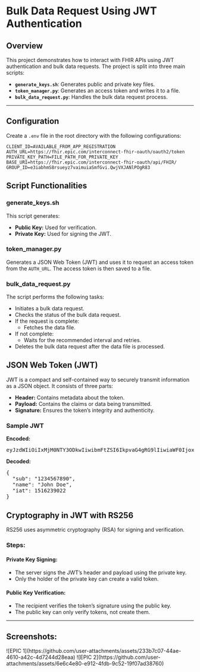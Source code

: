 # Bulk Data Request Using JWT Authentication

## Overview

This project demonstrates how to interact with FHIR APIs using JWT authentication and bulk data requests. The project is split into three main scripts:

- **`generate_keys.sh`**: Generates public and private key files.
- **`token_manager.py`**: Generates an access token and writes it to a file.
- **`bulk_data_request.py`**: Handles the bulk data request process.

---

## Configuration

Create a `.env` file in the root directory with the following configurations:

```plaintext
CLIENT_ID=AVAILABLE_FROM_APP_REGISTRATION
AUTH_URL=https://fhir.epic.com/interconnect-fhir-oauth/oauth2/token
PRIVATE_KEY_PATH=FILE_PATH_FOR_PRIVATE_KEY
BASE_URI=https://fhir.epic.com/interconnect-fhir-oauth/api/FHIR/
GROUP_ID=e3iabhmS8rsueyz7vaimuiaSmfGvi.QwjVXJANlPOgR83
```
<h2>Script Functionalities</h2>

<h3>generate_keys.sh</h3>
<p>This script generates:</p>
<ul>
    <li><strong>Public Key:</strong> Used for verification.</li>
    <li><strong>Private Key:</strong> Used for signing the JWT.</li>
</ul>

<h3>token_manager.py</h3>
<p>Generates a JSON Web Token (JWT) and uses it to request an access token from the <code>AUTH_URL</code>. The access token is then saved to a file.</p>

<h3>bulk_data_request.py</h3>
<p>The script performs the following tasks:</p>
<ul>
    <li>Initiates a bulk data request.</li>
    <li>Checks the status of the bulk data request.</li>
    <li>If the request is complete:
        <ul>
            <li>Fetches the data file.</li>
        </ul>
    </li>
    <li>If not complete:
        <ul>
            <li>Waits for the recommended interval and retries.</li>
        </ul>
    </li>
    <li>Deletes the bulk data request after the data file is processed.</li>
</ul>

<h2>JSON Web Token (JWT)</h2>
<p>JWT is a compact and self-contained way to securely transmit information as a JSON object. It consists of three parts:</p>
<ul>
    <li><strong>Header:</strong> Contains metadata about the token.</li>
    <li><strong>Payload:</strong> Contains the claims or data being transmitted.</li>
    <li><strong>Signature:</strong> Ensures the token’s integrity and authenticity.</li>
</ul>

<h3>Sample JWT</h3>
<p><strong>Encoded:</strong></p>
<pre>
eyJzdWIiOiIxMjM0NTY3ODkwIiwibmFtZSI6IkpvaG4gRG9lIiwiaWF0IjoxNTE2MjM5MDIyfQ
</pre>
<p><strong>Decoded:</strong></p>
<pre>
{
  "sub": "1234567890",
  "name": "John Doe",
  "iat": 1516239022
}
</pre>

<h2>Cryptography in JWT with RS256</h2>
<p>RS256 uses asymmetric cryptography (RSA) for signing and verification.</p>

<h3>Steps:</h3>

<h4>Private Key Signing:</h4>
<ul>
    <li>The server signs the JWT’s header and payload using the private key.</li>
    <li>Only the holder of the private key can create a valid token.</li>
</ul>

<h4>Public Key Verification:</h4>
<ul>
    <li>The recipient verifies the token’s signature using the public key.</li>
    <li>The public key can only verify tokens, not create them.</li>
</ul>

<hr>

<h2>Screenshots:</h2>
![EPIC 1](https://github.com/user-attachments/assets/233b7c07-44ae-4610-a42c-4d7244d28eaa)
![EPIC 2](https://github.com/user-attachments/assets/6e6c4e80-e912-4fdb-9c52-19f07ad38760)


        
